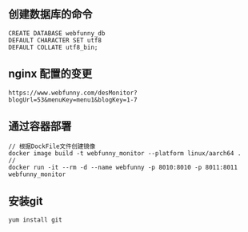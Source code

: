## 创建数据库的命令
  ```
  CREATE DATABASE webfunny_db
  DEFAULT CHARACTER SET utf8
  DEFAULT COLLATE utf8_bin;
  ```

## nginx 配置的变更
  ```
  https://www.webfunny.com/desMonitor?blogUrl=53&menuKey=menu1&blogKey=1-7
  ```


## 通过容器部署
```
// 根据DockFile文件创建镜像
docker image build -t webfunny_monitor --platform linux/aarch64 .
//
docker run -it --rm -d --name webfunny -p 8010:8010 -p 8011:8011  webfunny_monitor

```

## 安装git
```
yum install git

```